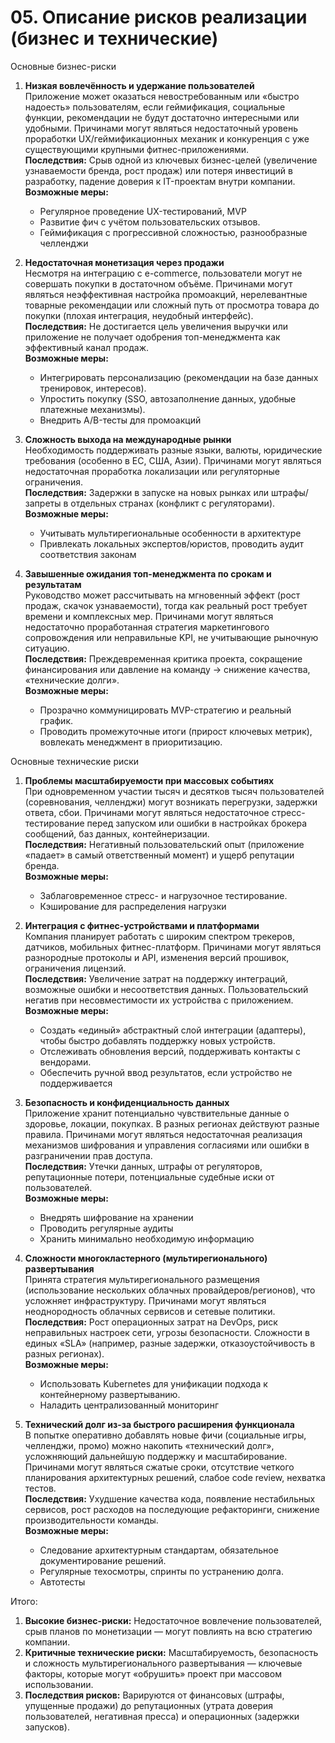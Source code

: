 # 05. Описание рисков реализации (бизнес и технические)

Основные бизнес-риски


1. **Низкая вовлечённость и удержание пользователей**  
   Приложение может оказаться невостребованным или «быстро надоесть» пользователям, если геймификация, социальные функции, рекомендации не будут достаточно интересными или удобными. Причинами могут являться недостаточный уровень проработки UX/геймификационных механик и конкуренция с уже существующими крупными фитнес-приложениями.  
   **Последствия:** Срыв одной из ключевых бизнес-целей (увеличение узнаваемости бренда, рост продаж) или потеря инвестиций в разработку, падение доверия к IT-проектам внутри компании.  
   **Возможные меры:**  
   - Регулярное проведение UX-тестирований, MVP  
   - Развитие фич с учётом пользовательских отзывов.  
   - Геймификация с прогрессивной сложностью, разнообразные челленджи  

2. **Недостаточная монетизация через продажи**  
   Несмотря на интеграцию с e-commerce, пользователи могут не совершать покупки в достаточном объёме. Причинами могут являться неэффективная настройка промоакций, нерелевантные товарные рекомендации или сложный путь от просмотра товара до покупки (плохая интеграция, неудобный интерфейс).  
   **Последствия:** Не достигается цель увеличения выручки или приложение не получает одобрения топ-менеджмента как эффективный канал продаж.  
   **Возможные меры:**  
   - Интегрировать персонализацию (рекомендации на базе данных тренировок, интересов).  
   - Упростить покупку (SSO, автозаполнение данных, удобные платежные механизмы).  
   - Внедрить A/B-тесты для промоакций  

3. **Сложность выхода на международные рынки**  
   Необходимость поддерживать разные языки, валюты, юридические требования (особенно в ЕС, США, Азии). Причинами могут являться недостаточная проработка локализации или регуляторные ограничения.  
   **Последствия:** Задержки в запуске на новых рынках или штрафы/запреты в отдельных странах (конфликт с регуляторами).  
   **Возможные меры:**  
   - Учитывать мультирегиональные особенности в архитектуре  
   - Привлекать локальных экспертов/юристов, проводить аудит соответствия законам  

4. **Завышенные ожидания топ-менеджмента по срокам и результатам**  
   Руководство может рассчитывать на мгновенный эффект (рост продаж, скачок узнаваемости), тогда как реальный рост требует времени и комплексных мер. Причинами могут являться недостаточно проработанная стратегия маркетингового сопровождения или неправильные KPI, не учитывающие рыночную ситуацию.  
   **Последствия:** Преждевременная критика проекта, сокращение финансирования или давление на команду → снижение качества, «технические долги».  
   **Возможные меры:**  
   - Прозрачно коммуницировать MVP-стратегию и реальный график.  
   - Проводить промежуточные итоги (прирост ключевых метрик), вовлекать менеджмент в приоритизацию.  

Основные технические риски

1. **Проблемы масштабируемости при массовых событиях**  
   При одновременном участии тысяч и десятков тысяч пользователей (соревнования, челленджи) могут возникать перегрузки, задержки ответа, сбои. Причинами могут являться недостаточное стресс-тестирование перед запуском или ошибки в настройках брокера сообщений, баз данных, контейнеризации.  
   **Последствия:** Негативный пользовательский опыт (приложение «падает» в самый ответственный момент) и ущерб репутации бренда.  
   **Возможные меры:**  
   - Заблаговременное стресс- и нагрузочное тестирование.  
   - Кэширование для распределения нагрузки  

2. **Интеграция с фитнес-устройствами и платформами**  
   Компания планирует работать с широким спектром трекеров, датчиков, мобильных фитнес-платформ. Причинами могут являться разнородные протоколы и API, изменения версий прошивок, ограничения лицензий.  
   **Последствия:** Увеличение затрат на поддержку интеграций, возможные ошибки и несоответствия данных. Пользовательский негатив при несовместимости их устройства с приложением.  
   **Возможные меры:**  
   - Создать «единый» абстрактный слой интеграции (адаптеры), чтобы быстро добавлять поддержку новых устройств.  
   - Отслеживать обновления версий, поддерживать контакты с вендорами.  
   - Обеспечить ручной ввод результатов, если устройство не поддерживается  

3. **Безопасность и конфиденциальность данных**  
   Приложение хранит потенциально чувствительные данные о здоровье, локации, покупках. В разных регионах действуют разные правила. Причинами могут являться недостаточная реализация механизмов шифрования и управления согласиями или ошибки в разграничении прав доступа.  
   **Последствия:** Утечки данных, штрафы от регуляторов, репутационные потери, потенциальные судебные иски от пользователей.  
   **Возможные меры:**  
   - Внедрять шифрование на хранении  
   - Проводить регулярные аудиты  
   - Хранить минимально необходимую информацию  

4. **Сложности многокластерного (мультирегионального) развертывания**  
   Принята стратегия мультирегионального размещения (использование нескольких облачных провайдеров/регионов), что усложняет инфраструктуру. Причинами могут являться неоднородность облачных сервисов и сетевые политики.  
   **Последствия:** Рост операционных затрат на DevOps, риск неправильных настроек сети, угрозы безопасности. Сложности в единых «SLA» (например, разные задержки, отказоустойчивость в разных регионах).  
   **Возможные меры:**  
   - Использовать Kubernetes для унификации подхода к контейнерному развертыванию.  
   - Наладить централизованный мониторинг  

5. **Технический долг из-за быстрого расширения функционала**  
   В попытке оперативно добавлять новые фичи (социальные игры, челленджи, промо) можно накопить «технический долг», усложняющий дальнейшую поддержку и масштабирование. Причинами могут являться сжатые сроки, отсутствие четкого планирования архитектурных решений, слабое code review, нехватка тестов.  
   **Последствия:** Ухудшение качества кода, появление нестабильных сервисов, рост расходов на последующие рефакторинги, снижение производительности команды.  
   **Возможные меры:**  
   - Следование архитектурным стандартам, обязательное документирование решений.  
   - Регулярные техосмотры, спринты по устранению долга.  
   - Автотесты  

Итого:

1. **Высокие бизнес-риски:** Недостаточное вовлечение пользователей, срыв планов по монетизации — могут повлиять на всю стратегию компании.  
2. **Критичные технические риски:** Масштабируемость, безопасность и сложность мультирегионального развертывания — ключевые факторы, которые могут «обрушить» проект при массовом использовании.  
3. **Последствия рисков:** Варируются от финансовых (штрафы, упущенные продажи) до репутационных (утрата доверия пользователей, негативная пресса) и операционных (задержки запусков).
